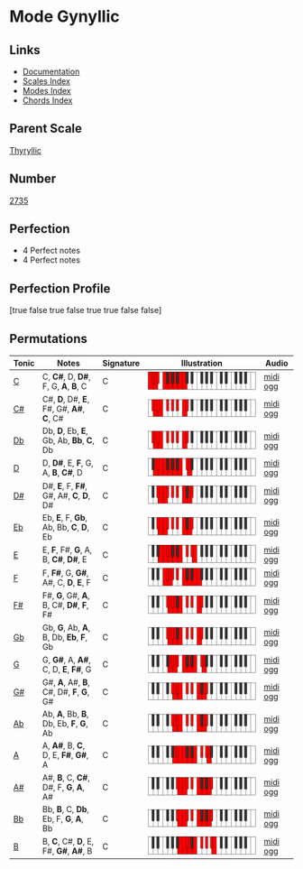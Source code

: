 # Mode Gynyllic

## Links

- [Documentation](index.md)
- [Scales Index](Scales.md)
- [Modes Index](Modes.md)
- [Chords Index](Chords.md)

## Parent Scale

[Thyryllic](ScaleThyryllic.md)

## Number

[2735](https://ianring.com/musictheory/scales/2735)

## Perfection

- 4 Perfect notes
- 4 Perfect notes

## Perfection Profile

[true false true false true true false false]

## Permutations

| Tonic | Notes | Signature | Illustration | Audio |
|-------|-------|-----------|--------------|-------|
| [C](ModeCNaturalGynyllic.md) | C, **C#**, D, **D#**, F, G, **A**, **B**, C | C | ![CNaturalGynyllic](ModeCNaturalGynyllic.png) | [midi](ModeCNaturalGynyllic.mid) [ogg](ModeCNaturalGynyllic.ogg) |
| [C#](ModeCSharpGynyllic.md) | C#, **D**, D#, **E**, F#, G#, **A#**, **C**, C# | C | ![CSharpGynyllic](ModeCSharpGynyllic.png) | [midi](ModeCSharpGynyllic.mid) [ogg](ModeCSharpGynyllic.ogg) |
| [Db](ModeDFlatGynyllic.md) | Db, **D**, Eb, **E**, Gb, Ab, **Bb**, **C**, Db | C | ![DFlatGynyllic](ModeDFlatGynyllic.png) | [midi](ModeDFlatGynyllic.mid) [ogg](ModeDFlatGynyllic.ogg) |
| [D](ModeDNaturalGynyllic.md) | D, **D#**, E, **F**, G, A, **B**, **C#**, D | C | ![DNaturalGynyllic](ModeDNaturalGynyllic.png) | [midi](ModeDNaturalGynyllic.mid) [ogg](ModeDNaturalGynyllic.ogg) |
| [D#](ModeDSharpGynyllic.md) | D#, **E**, F, **F#**, G#, A#, **C**, **D**, D# | C | ![DSharpGynyllic](ModeDSharpGynyllic.png) | [midi](ModeDSharpGynyllic.mid) [ogg](ModeDSharpGynyllic.ogg) |
| [Eb](ModeEFlatGynyllic.md) | Eb, **E**, F, **Gb**, Ab, Bb, **C**, **D**, Eb | C | ![EFlatGynyllic](ModeEFlatGynyllic.png) | [midi](ModeEFlatGynyllic.mid) [ogg](ModeEFlatGynyllic.ogg) |
| [E](ModeENaturalGynyllic.md) | E, **F**, F#, **G**, A, B, **C#**, **D#**, E | C | ![ENaturalGynyllic](ModeENaturalGynyllic.png) | [midi](ModeENaturalGynyllic.mid) [ogg](ModeENaturalGynyllic.ogg) |
| [F](ModeFNaturalGynyllic.md) | F, **F#**, G, **G#**, A#, C, **D**, **E**, F | C | ![FNaturalGynyllic](ModeFNaturalGynyllic.png) | [midi](ModeFNaturalGynyllic.mid) [ogg](ModeFNaturalGynyllic.ogg) |
| [F#](ModeFSharpGynyllic.md) | F#, **G**, G#, **A**, B, C#, **D#**, **F**, F# | C | ![FSharpGynyllic](ModeFSharpGynyllic.png) | [midi](ModeFSharpGynyllic.mid) [ogg](ModeFSharpGynyllic.ogg) |
| [Gb](ModeGFlatGynyllic.md) | Gb, **G**, Ab, **A**, B, Db, **Eb**, **F**, Gb | C | ![GFlatGynyllic](ModeGFlatGynyllic.png) | [midi](ModeGFlatGynyllic.mid) [ogg](ModeGFlatGynyllic.ogg) |
| [G](ModeGNaturalGynyllic.md) | G, **G#**, A, **A#**, C, D, **E**, **F#**, G | C | ![GNaturalGynyllic](ModeGNaturalGynyllic.png) | [midi](ModeGNaturalGynyllic.mid) [ogg](ModeGNaturalGynyllic.ogg) |
| [G#](ModeGSharpGynyllic.md) | G#, **A**, A#, **B**, C#, D#, **F**, **G**, G# | C | ![GSharpGynyllic](ModeGSharpGynyllic.png) | [midi](ModeGSharpGynyllic.mid) [ogg](ModeGSharpGynyllic.ogg) |
| [Ab](ModeAFlatGynyllic.md) | Ab, **A**, Bb, **B**, Db, Eb, **F**, **G**, Ab | C | ![AFlatGynyllic](ModeAFlatGynyllic.png) | [midi](ModeAFlatGynyllic.mid) [ogg](ModeAFlatGynyllic.ogg) |
| [A](ModeANaturalGynyllic.md) | A, **A#**, B, **C**, D, E, **F#**, **G#**, A | C | ![ANaturalGynyllic](ModeANaturalGynyllic.png) | [midi](ModeANaturalGynyllic.mid) [ogg](ModeANaturalGynyllic.ogg) |
| [A#](ModeASharpGynyllic.md) | A#, **B**, C, **C#**, D#, F, **G**, **A**, A# | C | ![ASharpGynyllic](ModeASharpGynyllic.png) | [midi](ModeASharpGynyllic.mid) [ogg](ModeASharpGynyllic.ogg) |
| [Bb](ModeBFlatGynyllic.md) | Bb, **B**, C, **Db**, Eb, F, **G**, **A**, Bb | C | ![BFlatGynyllic](ModeBFlatGynyllic.png) | [midi](ModeBFlatGynyllic.mid) [ogg](ModeBFlatGynyllic.ogg) |
| [B](ModeBNaturalGynyllic.md) | B, **C**, C#, **D**, E, F#, **G#**, **A#**, B | C | ![BNaturalGynyllic](ModeBNaturalGynyllic.png) | [midi](ModeBNaturalGynyllic.mid) [ogg](ModeBNaturalGynyllic.ogg) |
